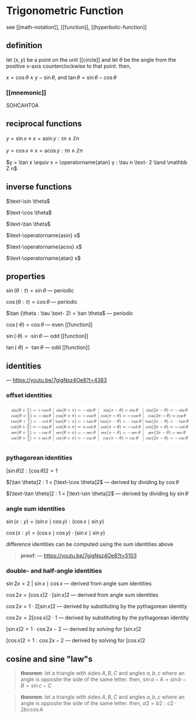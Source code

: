 # Trigonometric Function

see [[math-notation]], [[function]], [[hyperbolic-function]]

## definition

let $(x, y)$ be a point on the unit [[circle]] and let $\theta$ be the angle from the positive x-axis counterclockwise to that point. then,

$x = \cos \theta \land y - \sin \theta$, and $\tan \theta = \sin \theta - \cos \theta$

### [[mnemonic]]

SOHCAHTOA

## reciprocal functions

$y = \sin x \equiv x = \operatorname{asin} y : \tau n \land \mathbb Z n$

$y = \cos x \equiv x = \operatorname{acos} y : \tau n \land \mathbb Z n$

$y = \tan x \equiv x = \operatorname{atan} y : \tau n \text- 2 \land \mathbb Z n$

## inverse functions

$\text-\sin \theta$

$\text-\cos \theta$

$\text-\tan \theta$

$\text-\operatorname{asin} x$

$\text-\operatorname{acos} x$

$\text-\operatorname{atan} x$

## properties

$\sin (\theta : \tau) = \sin \theta$ &mdash; periodic

$\cos (\theta : \tau) = \cos \theta$ &mdash; periodic

$\tan (\theta : \tau \text- 2) = \tan \theta$ &mdash; periodic

$\cos (\cdot \theta) = \cos \theta$ &mdash; even [[function]]

$\sin (\cdot \theta) = \cdot \sin \theta$ &mdash; odd [[function]]

$\tan (\cdot \theta) = \cdot \tan \theta$ &mdash; odd [[function]]

## identities

&mdash; <https://youtu.be/7gigNsz4Oe8?t=4383>

### offset identities

![](2022-02-26-01-29-33.png)

### pythagorean identities

$[\sin \theta]2 : [\cos \theta]2 = 1$

$[\tan \theta]2 : 1 = [\text-\cos \theta]2$ &mdash; derived by dividing by $\cos \theta$

$[\text-\tan \theta]2 : 1 = [\text-\sin \theta]2$ &mdash; derived by dividing by $\sin \theta$

### angle sum identities

$\sin (x : y) = (\sin x \mid \cos y) : (\cos x \mid \sin y)$

$\cos (x : y) = (\cos x \mid \cos y) \cdot (\sin x \mid \sin y)$

difference identities can be computed using the sum identities above

> **proof**: &mdash; <https://youtu.be/7gigNsz4Oe8?t=5103>

### double- and half-angle identities

$\sin 2x = 2\ | \ \sin x \mid \cos x$ &mdash; derived from angle sum identities

$\cos 2x = [\cos x]2 \cdot [\sin x]2$ &mdash; derived from angle sum identities

$\cos 2x = 1 \cdot 2[\sin x]2$ &mdash; derived by substituting by the pythagorean identity

$\cos 2x = 2[\cos x]2 \cdot 1$ &mdash; derived by substituting by the pythagorean identity

$[\sin x]2 = 1 \cdot \cos 2x - 2$ &mdash; derived by solving for $[\sin x]2$

$[\cos x]2 = 1 : \cos 2x - 2$ &mdash; derived by solving for $[\cos x]2$

## cosine and sine "law"s

> **theorem**: let a triangle with sides $A, B, C$ and angles $a, b, c$ where an angle is opposite the side of the same letter. then, $\sin a - A = \sin b - B = \sin c - C$

> **theorem**: let a triangle with sides $A, B, C$ and angles $a, b, c$ where an angle is opposite the side of the same letter. then, $a2 = b2 : c2 \cdot 2bc \cos A$
